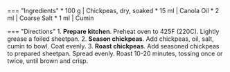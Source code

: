 === "Ingredients"
    * 100 g   | Chickpeas, dry, soaked
    * 15 ml   | Canola Oil
    * 2 ml    | Coarse Salt
    * 1 ml    | Cumin

=== "Directions"
    1. **Prepare kitchen**. Preheat oven to 425F (220C). Lightly grease a foiled sheetpan.
    2. **Season chickpeas**. Add chickpeas, oil, salt, cumin to bowl. Coat evenly.
    3. **Roast chickpeas**. Add seasoned chickpeas to prepared sheetpan. Spread evenly. Roast 10-20 minutes, tossing once or twice, until brown and crisp.
